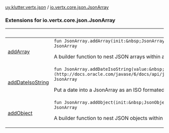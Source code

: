 [uy.klutter.vertx.json](../index.md) / [io.vertx.core.json.JsonArray](.)


### Extensions for io.vertx.core.json.JsonArray

|&nbsp;|&nbsp;|
|---|---|
| [addArray](add-array.md) | `fun JsonArray.addArray(init:&nbsp;JsonArray.()&nbsp;-&gt;&nbsp;Unit): JsonArray`<p>A builder function to nest JSON arrays within an array</p> |
| [addDateIsoString](add-date-iso-string.md) | `fun JsonArray.addDateIsoString(value:&nbsp;[Temporal](http://docs.oracle.com/javase/6/docs/api/java/time/temporal/Temporal.html)): JsonArray`<p>Put a date into a JsonArray as an ISO formated string</p> |
| [addObject](add-object.md) | `fun JsonArray.addObject(init:&nbsp;JsonObject.()&nbsp;-&gt;&nbsp;Unit): JsonArray`<p>A builder function to nest JSON objects within an array</p> |
